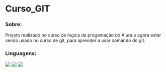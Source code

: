 <h1>Curso_GIT</h1>
<h3>Sobre:</h3>
<p>Projeto realizado no curso de logica da progamação do Alura e agora estar sendo usado no curso de git, para aprender a usar comando do git.</p>

<h3>Linguagens:</h3>
<div>
  <img src="https://img.shields.io/badge/HTML-239120?style=for-the-badge&logo=html5&logoColor=white">
  <img src="https://img.shields.io/badge/CSS-239120?&style=for-the-badge&logo=css3&logoColor=white">
  <img src="https://img.shields.io/badge/JavaScript-F7DF1E?style=for-the-badge&logo=javascript&logoColor=black">
</div>

